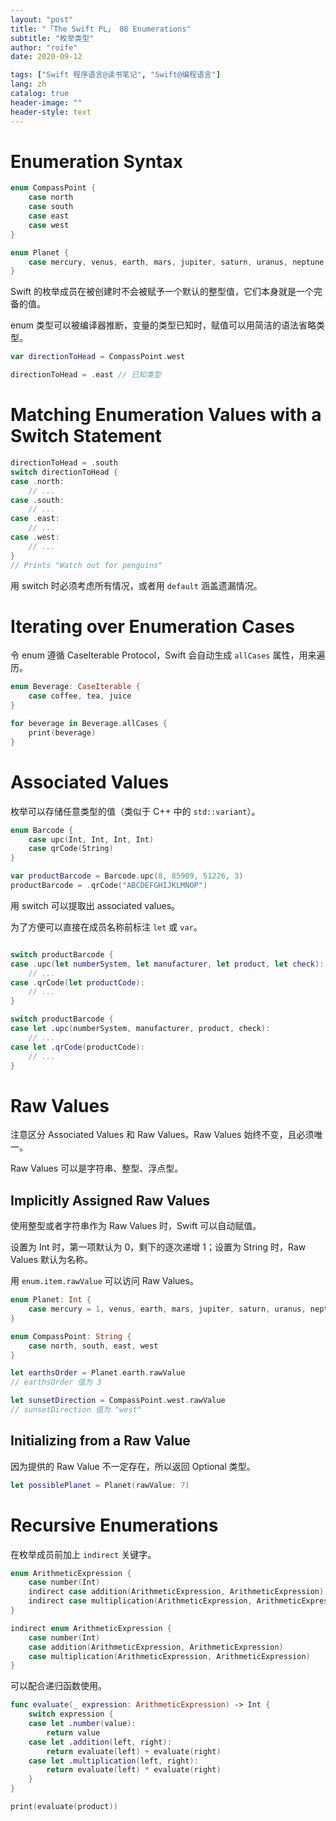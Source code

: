 ```yaml
---
layout: "post"
title: "「The Swift PL」 08 Enumerations"
subtitle: "枚举类型"
author: "roife"
date: 2020-09-12

tags: ["Swift 程序语言@读书笔记", "Swift@编程语言"]
lang: zh
catalog: true
header-image: ""
header-style: text
---
```


# Enumeration Syntax

```swift
enum CompassPoint {
    case north
    case south
    case east
    case west
}

enum Planet {
    case mercury, venus, earth, mars, jupiter, saturn, uranus, neptune
}
```

Swift 的枚举成员在被创建时不会被赋予一个默认的整型值，它们本身就是一个完备的值。

enum 类型可以被编译器推断，变量的类型已知时，赋值可以用简洁的语法省略类型。

```swift
var directionToHead = CompassPoint.west

directionToHead = .east // 已知类型
```

# Matching Enumeration Values with a Switch Statement

```swift
directionToHead = .south
switch directionToHead {
case .north:
    // ...
case .south:
    // ...
case .east:
    // ...
case .west:
    // ...
}
// Prints "Watch out for penguins"
```

用 switch 时必须考虑所有情况，或者用 `default` 涵盖遗漏情况。

# Iterating over Enumeration Cases

令 enum 遵循 CaseIterable Protocol，Swift 会自动生成 `allCases` 属性，用来遍历。

```swift
enum Beverage: CaseIterable {
    case coffee, tea, juice
}

for beverage in Beverage.allCases {
    print(beverage)
}
```

# Associated Values

枚举可以存储任意类型的值（类似于 C++ 中的 `std::variant`）。

```swift
enum Barcode {
    case upc(Int, Int, Int, Int)
    case qrCode(String)
}

var productBarcode = Barcode.upc(8, 85909, 51226, 3)
productBarcode = .qrCode("ABCDEFGHIJKLMNOP")
```

用 switch 可以提取出 associated values。

为了方便可以直接在成员名称前标注 `let` 或 `var`。

```swift

switch productBarcode {
case .upc(let numberSystem, let manufacturer, let product, let check):
    // ...
case .qrCode(let productCode):
    // ...
}

switch productBarcode {
case let .upc(numberSystem, manufacturer, product, check):
    // ...
case let .qrCode(productCode):
    // ...
}
```

# Raw Values

注意区分 Associated Values 和 Raw Values。Raw Values 始终不变，且必须唯一。

Raw Values 可以是字符串、整型、浮点型。

## Implicitly Assigned Raw Values

使用整型或者字符串作为 Raw Values 时，Swift 可以自动赋值。

设置为 Int 时，第一项默认为 0，剩下的逐次递增 1；设置为 String 时，Raw Values 默认为名称。

用 `enum.item.rawValue` 可以访问 Raw Values。

```swift
enum Planet: Int {
    case mercury = 1, venus, earth, mars, jupiter, saturn, uranus, neptune
}

enum CompassPoint: String {
    case north, south, east, west
}

let earthsOrder = Planet.earth.rawValue
// earthsOrder 值为 3

let sunsetDirection = CompassPoint.west.rawValue
// sunsetDirection 值为 "west"
```

## Initializing from a Raw Value

因为提供的 Raw Value 不一定存在，所以返回 Optional 类型。

```swift
let possiblePlanet = Planet(rawValue: 7)
```

# Recursive Enumerations

在枚举成员前加上 `indirect` 关键字。

```swift
enum ArithmeticExpression {
    case number(Int)
    indirect case addition(ArithmeticExpression, ArithmeticExpression)
    indirect case multiplication(ArithmeticExpression, ArithmeticExpression)
}

indirect enum ArithmeticExpression {
    case number(Int)
    case addition(ArithmeticExpression, ArithmeticExpression)
    case multiplication(ArithmeticExpression, ArithmeticExpression)
}
```

可以配合递归函数使用。

```swift
func evaluate(_ expression: ArithmeticExpression) -> Int {
    switch expression {
    case let .number(value):
        return value
    case let .addition(left, right):
        return evaluate(left) + evaluate(right)
    case let .multiplication(left, right):
        return evaluate(left) * evaluate(right)
    }
}

print(evaluate(product))
```
